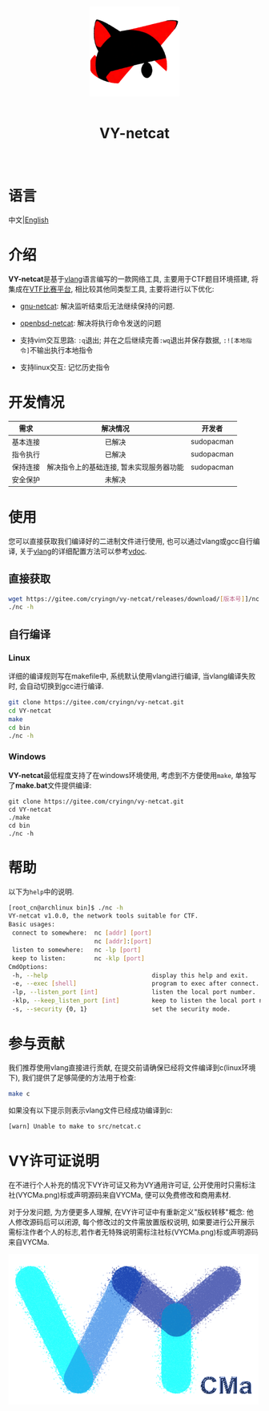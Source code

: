<div align="center" style="display:grid;place-items:center;">
<p>
    <a href="https://gitee.com/cryingn/vy-netcat" target="_blank"><img width="180" src="./image/VY-netcat.png" alt="VY-netcat logo"></a>
<h1>VY-netcat</h1>
</p>
</div>

# 语言

中文|[English](./README.md)

# 介绍

**VY-netcat**是基于[vlang](https://vlang.io/)语言编写的一款网络工具, 主要用于CTF题目环境搭建, 将集成在[VTF比赛平台](https://gitee.com/sakana_ctf/vtf), 相比较其他同类型工具, 主要将进行以下优化:

* [gnu-netcat](https://netcat.sourceforge.net/): 解决监听结束后无法继续保持的问题.

* [openbsd-netcat](https://man.openbsd.org/nc.1): 解决将执行命令发送的问题

* 支持vim交互思路: `:q`退出; 并在之后继续完善`:wq`退出并保存数据, `:![本地指令]`不输出执行本地指令

* 支持linux交互: 记忆历史指令

# 开发情况

| 需求               | 解决情况 | 开发者        |
|:----------------:|:----:|:----------:|
| 基本连接             | 已解决  | sudopacman |
| 指令执行             | 已解决  | sudopacman |
| 保持连接             | 解决指令上的基础连接, 暂未实现服务器功能  | sudopacman |  
| 安全保护             | 未解决  |            | 

# 使用

您可以直接获取我们编译好的二进制文件进行使用, 也可以通过vlang或gcc自行编译, 关于[vlang](https://vlang.io/)的详细配置方法可以参考[vdoc](https://gitee.com/sakana_ctf/vdoc).

## 直接获取

```bash
wget https://gitee.com/cryingn/vy-netcat/releases/download/[版本号]]/nc
./nc -h
```

## 自行编译

### Linux

详细的编译规则写在makefile中, 系统默认使用vlang进行编译, 当vlang编译失败时, 会自动切换到gcc进行编译.

```bash
git clone https://gitee.com/cryingn/vy-netcat.git
cd VY-netcat
make
cd bin
./nc -h
```

### Windows

**VY-netcat**最低程度支持了在windows环境使用, 考虑到不方便使用`make`, 单独写了**make.bat**文件提供编译:

```shell
git clone https://gitee.com/cryingn/vy-netcat.git
cd VY-netcat
./make
cd bin
./nc -h
```

# 帮助

以下为`help`中的说明.

```bash
[root_cn@archlinux bin]$ ./nc -h
VY-netcat v1.0.0, the network tools suitable for CTF.
Basic usages:
 connect to somewhere:  nc [addr] [port]
                        nc [addr]:[port]
 listen to somewhere:   nc -lp [port]
 keep to listen:        nc -klp [port]
CmdOptions:
 -h, --help                             display this help and exit.
 -e, --exec [shell]                     program to exec after connect.
 -lp, --listen_port [int]               listen the local port number.
 -klp, --keep_listen_port [int]         keep to listen the local port number.
 -s, --security {0, 1}                  set the security mode.
```

# 参与贡献

我们推荐使用vlang直接进行贡献, 在提交前请确保已经将文件编译到c(linux环境下), 我们提供了足够简便的方法用于检查:

```bash
make c
```

如果没有以下提示则表示vlang文件已经成功编译到c:

```bash
[warn] Unable to make to src/netcat.c
```

# VY许可证说明

在不进行个人补充的情况下VY许可证又称为VY通用许可证, 公开使用时只需标注社(VYCMa.png)标或声明源码来自VYCMa, 便可以免费修改和商用素材.

对于分发问题, 为方便更多人理解, 在VY许可证中有重新定义"版权转移"概念: 他人修改源码后可以闭源, 每个修改过的文件需放置版权说明, 如果要进行公开展示需标注作者个人的标志,若作者无特殊说明需标注社标(VYCMa.png)标或声明源码来自VYCMa.

![](./image/VYCMa.png)
